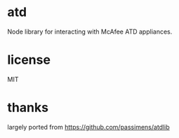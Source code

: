 # atd
Node library for interacting with McAfee ATD appliances.

# license
MIT

# thanks
largely ported from https://github.com/passimens/atdlib